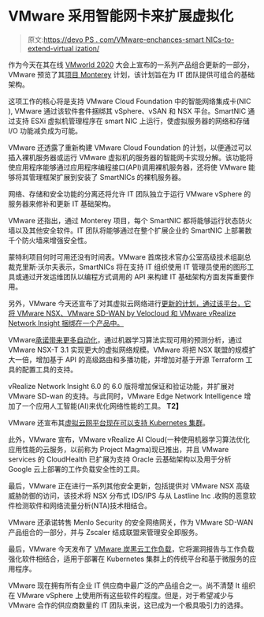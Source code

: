 # VMware 采用智能网卡来扩展虚拟化

> 原文:[https://devo PS . com/VMware-enchances-smart NICs-to-extend-virtual ization/](https://devops.com/vmware-embraces-smartnics-to-extend-virtualization/)

作为今天在其在线 [VMworld 2020](https://www.vmworld.com/en/index.html) 大会上宣布的一系列产品组合更新的一部分，VMware 预览了其[项目 Monterey](https://www.vmware.com/company/news/releases/vmw-newsfeed.VMware-Unveils-Project-Monterey-Re-Imagining-Hybrid-Cloud-Architecture-to-Support-Next-Generation-Applications.89238c82-cabf-4136-b66e-642617f10d40.html) 计划，该计划旨在为 IT 团队提供可组合的基础架构。

这项工作的核心将是支持 VMware Cloud Foundation 中的智能网络集成卡(NIC ), VMware 通过该软件套件捆绑其 vSphere、vSAN 和 NSX 平台。SmartNIC 通过支持 ESXi 虚拟机管理程序在 smart NIC 上运行，使虚拟服务器的网络和存储 I/O 功能减负成为可能。

VMware 还透露了重新构建 VMware Cloud Foundation 的计划，以便通过可以插入裸机服务器或运行 VMware 虚拟机的服务器的智能网卡实现分解。该功能将使应用程序能够通过应用程序编程接口(API)调用裸机服务器，还将使 VMware 能够将其管理框架扩展到安装了 SmartNICs 的裸机服务器。

网络、存储和安全功能的分离还将允许 IT 团队独立于运行 VMware vSphere 的服务器来修补和更新 IT 基础架构。

VMware 还指出，通过 Monterey 项目，每个 SmartNIC 都将能够运行状态防火墙以及其他安全软件。IT 团队将能够通过在整个扩展企业的 SmartNIC 上部署数千个防火墙来增强安全性。

蒙特利项目何时可用还没有时间表。VMware 首席技术官办公室高级技术组副总裁克里斯·沃尔夫表示，SmartNICs 将在支持 IT 组织使用 IT 管理员使用的图形工具或通过开发运维团队以编程方式调用的 API 来构建 IT 基础架构方面发挥重要作用。

另外，VMware 今天还宣布了对其虚拟云网络进行[更新的计划，通过该平台，它将 VMware NSX、VMware SD-WAN by Velocloud 和 VMware vRealize Network Insight 捆绑在一个产品中。](https://www.vmware.com/company/news/releases/vmw-newsfeed.VMware-Delivers-the-Next-Wave-of-Virtual-Cloud-Network-Innovation-to-Connect-and-Protect-Todays-Distributed-Multi-Cloud-Enterprise.f22204da-4298-429d-ad33-e1e805ad63cc.html)

VMware[承诺带来更多自动化](https://devops.com/vmware-expands-reach-of-it-management-portfolio/)，通过机器学习算法实现可用的预测分析，通过 VMware NSX-T 3.1 实现更大的虚拟网络规模。VMware 将把 NSX 联盟的规模扩大一倍，增加基于 API 的高级路由和多播功能，并增加对基于开源 Terraform 工具的配置工具的支持。

vRealize Network Insight 6.0 的 6.0 版将增加保证和验证功能，并扩展对 VMware SD-wan 的支持。与此同时，VMware Edge Network Intelligence 增加了一个应用人工智能(AI)来优化网络性能的工具。 **T2】**

VMware 还宣布其[虚拟云网平台现在可以支持 Kubernetes 集群](https://containerjournal.com/topics/container-management/vmware-extends-tanzu-reach/)。

此外，VMware 宣布，VMware vRealize AI Cloud(一种使用机器学习算法优化应用性能的云服务，以前称为 Project Magma)现已推出，并且 VMware services 的 CloudHealth 已扩展为支持 Oracle 云基础架构以及用于分析 Google 云上部署的工作负载安全性的工具。

最后，VMware 正在进行一系列其他安全更新，包括提供对 VMware NSX 高级威胁防御的访问，该技术将 NSX 分布式 IDS/IPS 与从 Lastline Inc .收购的恶意软件检测软件和网络流量分析(NTA)技术相结合。

VMware 还承诺转售 Menlo Security 的安全网络网关，作为 VMware SD-WAN 产品组合的一部分，并与 Zscaler 结成联盟来管理安全即服务。

最后，VMware 今天发布了 [VMware 炭黑云工作负载](https://www.vmware.com/company/news/releases/vmw-newsfeed.VMware-Delivers-Intrinsic-Security-to-the-Worlds-Digital-Infrastructure.e137f086-d4ab-419f-ac02-4c1967366549.html)，它将漏洞报告与工作负载强化软件相结合，适用于部署在 Kubernetes 集群上的传统平台和基于微服务的应用程序。

VMware 现在拥有所有企业 IT 供应商中最广泛的产品组合之一。尚不清楚 It 组织在 VMware vSphere 上使用所有这些软件的程度。但是，对于希望减少与 VMware 合作的供应商数量的 IT 团队来说，这已成为一个极具吸引力的选择。